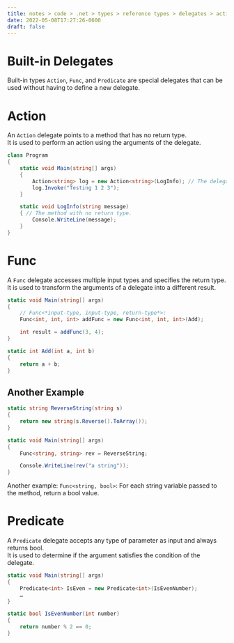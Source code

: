 ```yaml
---
title: notes > code > .net > types > reference types > delegates > action func predicate
date: 2022-05-08T17:27:26-0600
draft: false
---
```

# Built-in Delegates
Built-in types `Action`, `Func`, and `Predicate` are special delegates that can be used without having to define a new delegate.

# Action
An `Action` delegate points to a method that has no return type.  
It is used to perform an action using the arguments of the delegate.  
```cs
class Program 
{
    static void Main(string[] args) 
    {
        Action<string> log = new Action<string>(LogInfo); // The delegate.
        log.Invoke("Testing 1 2 3");
    }

    static void LogInfo(string message) 
    { // The method with no return type.
        Console.WriteLine(message);
    }
}
```

# Func
A `Func` delegate accesses multiple input types and specifies the return type.  
It is used to transform the arguments of a delegate into a different result.  
```cs
static void Main(string[] args) 
{
    // Func<*input-type, input-type, return-type*>:
    Func<int, int, int> addFunc = new Func<int, int, int>(Add);

    int result = addFunc(3, 4);
}

static int Add(int a, int b) 
{
    return a + b;
}
```

## Another Example
```cs
static string ReverseString(string s) 
{
    return new string(s.Reverse().ToArray());
}

static void Main(string[] args) 
{
    Func<string, string> rev = ReverseString;

    Console.WriteLine(rev("a string"));
}
```

Another example: `Func<string, bool>`: For each string variable passed to the method, return a bool value.

# Predicate
A `Predicate` delegate accepts any type of parameter as input and always returns bool.  
It is used to determine if the argument satisfies the condition of the delegate.  
```cs
static void Main(string[] args) 
{
    Predicate<int> IsEven = new Predicate<int>(IsEvenNumber);
    …
}

static bool IsEvenNumber(int number) 
{
    return number % 2 == 0;
}
```
